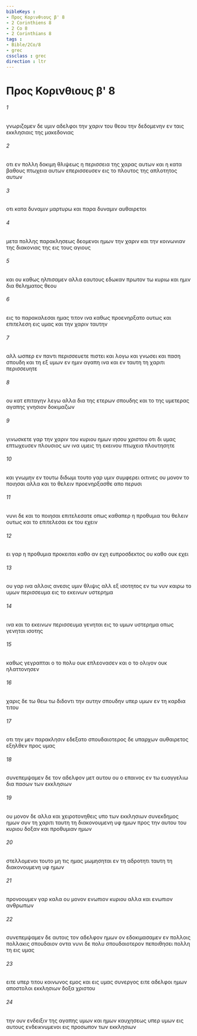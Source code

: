 ```yaml
---
bibleKeys : 
- Προς Κορινθιους β' 8
- 2 Corinthiens 8
- 2 Co 8
- 2 Corinthians 8
tags : 
- Bible/2Co/8
- grec
cssclass : grec
direction : ltr
---
```


# Προς Κορινθιους β' 8

###### 1
γνωριζομεν δε υμιν αδελφοι την χαριν του θεου την δεδομενην εν ταις εκκλησιαις της μακεδονιας
###### 2
οτι εν πολλη δοκιμη θλιψεως η περισσεια της χαρας αυτων και η κατα βαθους πτωχεια αυτων επερισσευσεν εις το πλουτος της απλοτητος αυτων
###### 3
οτι κατα δυναμιν μαρτυρω και παρα δυναμιν αυθαιρετοι
###### 4
μετα πολλης παρακλησεως δεομενοι ημων την χαριν και την κοινωνιαν της διακονιας της εις τους αγιους
###### 5
και ου καθως ηλπισαμεν αλλα εαυτους εδωκαν πρωτον τω κυριω και ημιν δια θεληματος θεου
###### 6
εις το παρακαλεσαι ημας τιτον ινα καθως προενηρξατο ουτως και επιτελεση εις υμας και την χαριν ταυτην
###### 7
αλλ ωσπερ εν παντι περισσευετε πιστει και λογω και γνωσει και παση σπουδη και τη εξ υμων εν ημιν αγαπη ινα και εν ταυτη τη χαριτι περισσευητε
###### 8
ου κατ επιταγην λεγω αλλα δια της ετερων σπουδης και το της υμετερας αγαπης γνησιον δοκιμαζων
###### 9
γινωσκετε γαρ την χαριν του κυριου ημων ιησου χριστου οτι δι υμας επτωχευσεν πλουσιος ων ινα υμεις τη εκεινου πτωχεια πλουτησητε
###### 10
και γνωμην εν τουτω διδωμι τουτο γαρ υμιν συμφερει οιτινες ου μονον το ποιησαι αλλα και το θελειν προενηρξασθε απο περυσι
###### 11
νυνι δε και το ποιησαι επιτελεσατε οπως καθαπερ η προθυμια του θελειν ουτως και το επιτελεσαι εκ του εχειν
###### 12
ει γαρ η προθυμια προκειται καθο αν εχη ευπροσδεκτος ου καθο ουκ εχει
###### 13
ου γαρ ινα αλλοις ανεσις υμιν θλιψις αλλ εξ ισοτητος εν τω νυν καιρω το υμων περισσευμα εις το εκεινων υστερημα
###### 14
ινα και το εκεινων περισσευμα γενηται εις το υμων υστερημα οπως γενηται ισοτης
###### 15
καθως γεγραπται ο το πολυ ουκ επλεονασεν και ο το ολιγον ουκ ηλαττονησεν
###### 16
χαρις δε τω θεω τω διδοντι την αυτην σπουδην υπερ υμων εν τη καρδια τιτου
###### 17
οτι την μεν παρακλησιν εδεξατο σπουδαιοτερος δε υπαρχων αυθαιρετος εξηλθεν προς υμας
###### 18
συνεπεμψαμεν δε τον αδελφον μετ αυτου ου ο επαινος εν τω ευαγγελιω δια πασων των εκκλησιων
###### 19
ου μονον δε αλλα και χειροτονηθεις υπο των εκκλησιων συνεκδημος ημων συν τη χαριτι ταυτη τη διακονουμενη υφ ημων προς την αυτου του κυριου δοξαν και προθυμιαν ημων
###### 20
στελλομενοι τουτο μη τις ημας μωμησηται εν τη αδροτητι ταυτη τη διακονουμενη υφ ημων
###### 21
προνοουμεν γαρ καλα ου μονον ενωπιον κυριου αλλα και ενωπιον ανθρωπων
###### 22
συνεπεμψαμεν δε αυτοις τον αδελφον ημων ον εδοκιμασαμεν εν πολλοις πολλακις σπουδαιον οντα νυνι δε πολυ σπουδαιοτερον πεποιθησει πολλη τη εις υμας
###### 23
ειτε υπερ τιτου κοινωνος εμος και εις υμας συνεργος ειτε αδελφοι ημων αποστολοι εκκλησιων δοξα χριστου
###### 24
την ουν ενδειξιν της αγαπης υμων και ημων καυχησεως υπερ υμων εις αυτους ενδεικνυμενοι εις προσωπον των εκκλησιων
